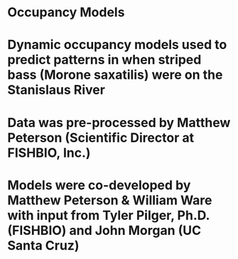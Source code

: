 # Occupancy Models
 # Dynamic occupancy models used to predict patterns in when striped bass (Morone saxatilis) were on the Stanislaus River
 # Data was pre-processed by Matthew Peterson (Scientific Director at FISHBIO, Inc.)
 # Models were co-developed by Matthew Peterson & William Ware with input from Tyler Pilger, Ph.D. (FISHBIO) and John Morgan (UC Santa Cruz)
